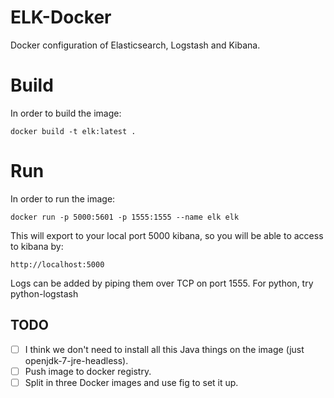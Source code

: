 ELK-Docker
==========

Docker configuration of Elasticsearch, Logstash and Kibana.

Build
=====

In order to build the image:

```
docker build -t elk:latest .
```

Run
===

In order to run the image:

```
docker run -p 5000:5601 -p 1555:1555 --name elk elk
```

This will export to your local port 5000 kibana, so you will be able to access to kibana by:

```
http://localhost:5000
```

Logs can be added by piping them over TCP on port 1555. For python, try python-logstash

TODO
----

- [ ]  I think we don't need to install all this Java things on the image (just openjdk-7-jre-headless).
- [ ]  Push image to docker registry.
- [ ]  Split in three Docker images and use fig to set it up.
